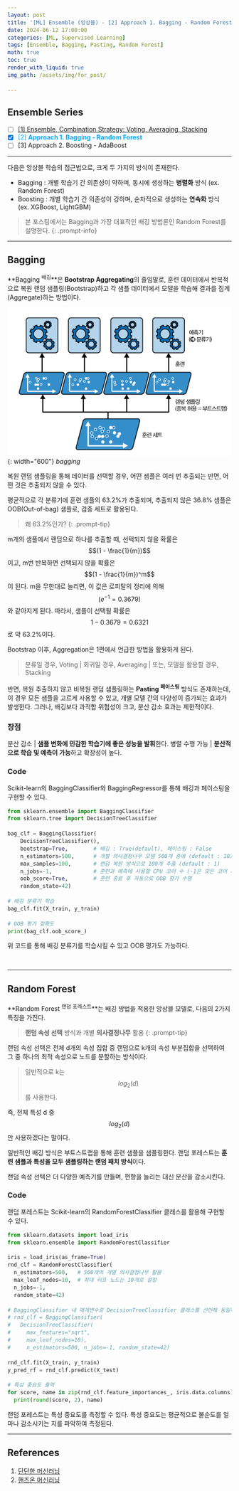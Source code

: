 ```yaml
---
layout: post
title: '[ML] Ensemble (앙상블) - [2] Approach 1. Bagging - Random Forest'
date: 2024-06-12 17:00:00
categories: [ML, Supervised Learning]
tags: [Ensemble, Bagging, Pasting, Random Forest]
math: true
toc: true
render_with_liquid: true
img_path: /assets/img/for_post/

---
```


## Ensemble Series

- [ ] [[1] Ensemble, Combination Strategy: Voting, Averaging, Stacking](https://minsuk1003.github.io/posts/Ensemble-1/)
- [x] <span style="color: #07a8f7">[2] **Approach 1. Bagging - Random Forest**</span>
- [ ] [3] Approach 2. Boosting - AdaBoost

---
다음은 앙상블 학습의 접근법으로, 크게 두 가지의 방식이 존재한다.

- Bagging : 개별 학습기 간 의존성이 약하며, 동시에 생성하는 **병렬화** 방식 (ex. Random Forest)
- Boosting : 개별 학습기 간 의존성이 강하며, 순차적으로 생성하는 **연속화** 방식 (ex. XGBoost, LightGBM)
  
> 본 포스팅에서는 Bagging과 가장 대표적인 배깅 방법론인 Random Forest를 설명한다.
{: .prompt-info}

---
## Bagging

**Bagging <sup>배깅</sup>**은 **Bootstrap Aggregating**의 줄임말로, 훈련 데이터에서 반복적으로 복원 랜덤 샘플링(Bootstrap)하고 각 샘플 데이터에서 모델을 학습해 결과를 집계(Aggregate)하는 방법이다.

![fig4](assets/img/for_post/240515-4.png){: width="600"}
_bagging_

복원 랜덤 샘플링을 통해 데이터를 선택할 경우, 어떤 샘플은 여러 번 추출되는 반면, 어떤 것은 추출되지 않을 수 있다. 

평균적으로 각 분류기에 훈련 샘플의 63.2%가 추출되며, 추출되지 않은 36.8% 샘플은 OOB(Out-of-bag) 샘플로, 검증 세트로 활용된다.

> 왜 63.2%인가?
{: .prompt-tip}

m개의 샘플에서 랜덤으로 하나를 추출할 때, 선택되지 않을 확률은 $$(1 - \frac{1}{m})$$이고, m번 반복하면 선택되지 않을 확률은 $$(1 - \frac{1}{m})^m$$이 된다. m을 무한대로 늘리면, 이 값은 로피탈의 정리에 의해 $$(e^{-1} = 0.3679)$$와 같아지게 된다. 따라서, 샘플이 선택될 확률은 $$1 - 0.3679 = 0.6321$$로 약 63.2%이다.

Bootstrap 이후, Aggregation은 1편에서 언급한 방법을 활용하게 된다.

> 분류일 경우, Voting | 회귀일 경우, Averaging | 또는, 모델을 활용할 경우, Stacking

반면, 복원 추출하지 않고 비복원 랜덤 샘플링하는 **Pasting <sup>페이스팅</sup>** 방식도 존재하는데, 이 경우 모든 샘플을 고르게 사용할 수 있고, 개별 모델 간의 다양성이 증가되는 효과가 발생한다. 그러나, 배깅보다 과적합 위험성이 크고, 분산 감소 효과는 제한적이다.

### 장점

분산 감소 | **샘플 변화에 민감한 학습기에 좋은 성능을 발휘**한다.
병렬 수행 가능 | **분산적으로 학습 및 예측이 가능**하고 확장성이 높다.

### Code

Scikit-learn의 BaggingClassifier와 BaggingRegressor를 통해 배깅과 페이스팅을 구현할 수 있다.

~~~python
from sklearn.ensemble import BaggingClassifier
from sklearn.tree import DecisionTreeClassifier

bag_clf = BaggingClassifier(
    DecisionTreeClassifier(),        
    bootstrap=True,        # 배깅 : True(default), 페이스팅 : False
    n_estimators=500,      # 개별 의사결정나무 모델 500개 중에 (default : 10)
    max_samples=100,       # 랜덤 복원 방식으로 100개 추출 (default : 1)
    n_jobs=-1,             # 훈련과 예측에 사용할 CPU 코어 수 (-1은 모든 코어 사용, default : 1)
    oob_score=True,        # 훈련 종료 후 자동으로 OOB 평가 수행
    random_state=42)

# 배깅 분류기 학습
bag_clf.fit(X_train, y_train)

# OOB 평가 정확도
print(bag_clf.oob_score_)
~~~

위 코드를 통해 배깅 분류기를 학습시킬 수 있고 OOB 평가도 가능하다.

&nbsp;
&nbsp;

---
## Random Forest

**Random Forest <sup>랜덤 포레스트</sup>**는 배깅 방법을 적용한 앙상블 모델로, 다음의 2가지 특징을 가진다.

> **랜덤 속성 선택** 방식과 개별 **의사결정나무** 활용
{: .prompt-tip}

랜덤 속성 선택은 전체 d개의 속성 집합 중 랜덤으로 k개의 속성 부분집합을 선택하여 그 중 하나의 최적 속성으로 노드를 분할하는 방식이다.
> 일반적으로 k는 $$log_2(d)$$를 사용한다.

즉, 전체 특성 d 중 $$log_2(d)$$만 사용하겠다는 말이다.

일반적인 배깅 방식은 부트스트랩을 통해 훈련 샘플을 샘플링한다. 랜덤 포레스트는 **훈련 샘플과 특성을 모두 샘플링하는 랜덤 패치 방식**이다.

랜덤 속성 선택은 더 다양한 예측기를 만들며, 편향을 늘리는 대신 분산을 감소시킨다.

### Code

랜덤 포레스트는 Scikit-learn의 RandomForestClassifier 클래스를 활용해 구현할 수 있다.

~~~python
from sklearn.datasets import load_iris
from sklearn.ensemble import RandomForestClassifier

iris = load_iris(as_frame=True)
rnd_clf = RandomForestClassifier(
  n_estimators=500,   # 500개의 개별 의사결정나무 활용
  max_leaf_nodes=10,  # 최대 리프 노드는 10개로 설정
  n_jobs=-1,
  random_state=42)

# BaggingClassifier 내 매개변수로 DecisionTreeClassifier 클래스를 선언해 동일하게 활용 가능
# rnd_clf = BaggingClassifier(
#   DecisionTreeClassifier(
#     max_features="sqrt",
#     max_leaf_nodes=10),
#     n_estimators=500, n_jobs=-1, random_state=42)

rnd_clf.fit(X_train, y_train)
y_pred_rf = rnd_clf.predict(X_test)

# 특성 중요도 출력
for score, name in zip(rnd_clf.feature_importances_, iris.data.columns):
  print(round(score, 2), name)
~~~

랜덤 포레스트는 특성 중요도를 측정할 수 있다. 특성 중요도는 평균적으로 불순도를 얼마나 감소시키는 지를 파악하여 측정된다.


---
## References

1. [단단한 머신러닝](https://product.kyobobook.co.kr/detail/S000001916959)
2. [핸즈온 머신러닝](https://product.kyobobook.co.kr/detail/S000208981368)
